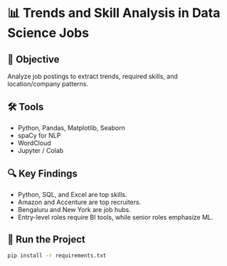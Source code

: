 # 📊 Trends and Skill Analysis in Data Science Jobs

## 🧠 Objective
Analyze job postings to extract trends, required skills, and location/company patterns.

## 🛠️ Tools
- Python, Pandas, Matplotlib, Seaborn
- spaCy for NLP
- WordCloud
- Jupyter / Colab

## 🔍 Key Findings
- Python, SQL, and Excel are top skills.
- Amazon and Accenture are top recruiters.
- Bengaluru and New York are job hubs.
- Entry-level roles require BI tools, while senior roles emphasize ML.

## 🚀 Run the Project
```bash
pip install -r requirements.txt
